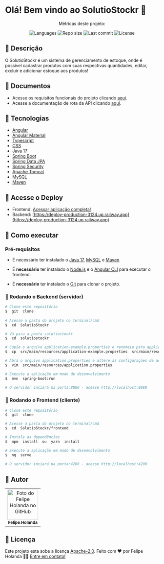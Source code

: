 # Olá! Bem vindo ao SolutioStockr 👋

<center>
<p  align="center">Métricas deste projeto:</p>
<p  align="center">
<img  src="https://img.shields.io/github/languages/count/Felipe-Holanda/SolutioStockr?color=%2304D361"  alt="Languages" />
<img  src="https://img.shields.io/github/repo-size/Felipe-Holanda/SolutioStockr"  alt="Repo size" />
<img  src="https://img.shields.io/github/last-commit/Felipe-Holanda/SolutioStockr"  alt="Last commit" />
<img  src="https://img.shields.io/github/license/Felipe-Holanda/SolutioStockr"  alt="License" />
</p>
</center>

## 📝 Descrição
O SolutioStockr é um sistema de gerenciamento de estoque, onde é possível cadastrar produtos com suas respectivas quantidades, editar, excluir e adicionar estoque aos produtos!

## 📝 Documentos
- Acesse os requisitos funcionais do projeto clicando [aqui](https://github.com/Felipe-Holanda/SolutioStockr/blob/main/REQ.md).
- Acesse a documentação de rota da API clicando [aqui](https://github.com/Felipe-Holanda/SolutioStockr/blob/main/ROUTES.md).

## 📝 Tecnologias
- [Angular](https://angular.io/)
- [Angular Material](https://material.angular.io/)
- [Typescript](https://www.typescriptlang.org/)
- [CSS](https://developer.mozilla.org/pt-BR/docs/Web/CSS)
- [Java 17](https://www.oracle.com/java/technologies/downloads/#java17)
- [Spring Boot](https://spring.io/projects/spring-boot)
- [Spring Data JPA](https://spring.io/projects/spring-data-jpa)
- [Spring Security](https://spring.io/projects/spring-security)
- [Apache Tomcat](http://tomcat.apache.org/)
- [MySQL](https://www.mysql.com/)
- [Maven](https://maven.apache.org/)

  

## 📝 Acesse o Deploy
- Frontend: [Acessar aplicação completa!](https://preeminent-conkies-c7931b.netlify.app/)
- Backend: [https://deploy-production-3124.up.railway.app](https://deploy-production-3124.up.railway.app)
 

## 📝 Como executar
### Pré-requisitos

- É necessário ter instalado o [Java 17](https://www.oracle.com/java/technologies/downloads/#java17), [MySQL](https://www.mysql.com/) e [Maven](https://maven.apache.org/).
- É **necessário** ter instalado o [Node.js](https://nodejs.org/en/) e o [Angular CLI](https://angular.io/cli) para executar o frontend.

- É **necessário** ter instalado o [Git](https://git-scm.com/) para clonar o projeto.

  

### 🎲 Rodando o Backend (servidor)

  

```bash
# Clone este repositório
$  git  clone
  
# Acesse a pasta do projeto no terminal/cmd
$  cd  SolutioStockr

# Vá para a pasta solutiostockr
$  cd  solutiostockr 

# Copie o arquivo application-example.properties e renomeie para application.properties
$  cp  src/main/resources/application-example.properties  src/main/resources/application.properties 

# Abra o arquivo application.properties e altere as configurações de acordo com o seu banco de dados
$  vim  src/main/resources/application.properties

# Execute a aplicação em modo de desenvolvimento
$  mvn  spring-boot:run
 
# O servidor inciará na porta:8080 - acesse http://localhost:8080
```

  

### 🎲 Rodando o Frontend (cliente)

  

```bash
# Clone este repositório
$  git  clone

# Acesse a pasta do projeto no terminal/cmd
$  cd  SolutioStockr/frontend 

# Instale as dependências
$  npm  install  ou  yarn  install

# Execute a aplicação em modo de desenvolvimento
$  ng  serve
  
# O servidor inciará na porta:4200 - acesse http://localhost:4200

```

  

## 📝 Autor

  
<center>
<table>
<tr>
<td  align="center">
<a  href="https://github.com/Felipe-Holanda" target="_blank">
<img  src="https://avatars.githubusercontent.com/u/93724958?v=4"  width="100px;"  alt="Foto do Felipe Holanda no GitHub" title="Esse caba fei ai mermo!"/><br>
<sub>
<b>Felipe Holanda</b>
</sub>
</a>
</td>
</tr>
</table>
</center>
  

## 📝 Licença

Este projeto esta sobe a licença [Apache-2.0](./LICENSE).
Feito com ❤️ por Felipe Holanda 👋🏽 [Entre em contato!](https://www.linkedin.com/in/felipedelimaholanda/)


